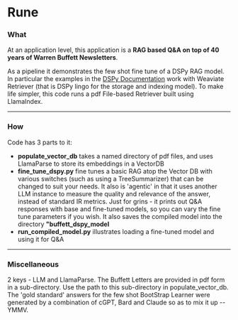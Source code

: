 # Rune
### What
At an application level, this application is a **RAG based Q&A on top of 40 years of Warren Buffett Newsletters**.

As a pipeline it demonstrates the few shot fine tune of a DSPy RAG model. In particular the examples in the [DSPy Documentation]( https://dspy-docs.vercel.app/) work with Weaviate Retriever (that is DSPy lingo for the storage and indexing model). To make life simpler, this code runs a pdf File-based Retriever built using LlamaIndex.

---
### How
Code has 3 parts to it:
- **populate_vector_db** takes a named directory of pdf files, and uses LlamaParse to store its embeddings in a VectorDB
- **fine_tune_dspy.py** fine tunes a basic RAG atop the Vector DB with various switches (such as using a TreeSummarizer) that can be changed to suit your needs. It also is 'agentic' in that it uses another LLM instance to measure the quality and relevance of the answer, instead of standard IR metrics. Just for grins - it prints out Q&A responses with base and fine-tuned models, so you can vary the fine tune parameters if you wish. It also saves the compiled model into the directory **"buffett_dspy_model**
- **run_compiled_model.py** illustrates loading a fine-tuned model and using it for Q&A
---
### Miscellaneous
2 keys - LLM and LlamaParse. The Buffett Letters are provided in pdf form in a sub-directory. Use the path to this sub-directory in populate_vector_db. The 'gold standard' answers for the few shot BootStrap Learner were generated by a combination of cGPT, Bard and Claude so as to mix it up -- YMMV.


